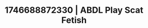 ---
categories:
- Femme domination
- AI-generated
- Cosplay
- Dirty whispers
- Pleasure mapping
- ASMR
- Dirty mind games
- Hands behind back
image: /assets/images/1746688872330.jpg
layout: post
seo:
  description: Featured content with high-quality ABDL Play, Scat Fetish. HD images
    available.
  keywords: ABDL Play, Scat Fetish
  og_image: /assets/images/1746688872330.jpg
  schema_type: VisualArtwork
tags:
- ABDL Play
- Scat Fetish
- '#1746688872330'
title: 1746688872330 | ABDL Play Scat Fetish
---